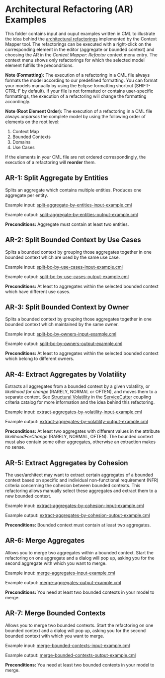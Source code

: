 # Architectural Refactoring (AR) Examples

This folder contains input and ouput examples written in CML to illustrate the idea behind the [architectural refactorings][1] implemented by the Context Mapper tool. The refactorings can be executed with a right-click on the corresponding element in the editor (aggregate or bounded context) and choosing the AR in the _Context Mapper: Refactor_ context menu entry. The context menu shows only refactorings for which the selected model element fulfills the preconditions.

**Note (Formatting):** The execution of a refactoring in a CML file always formats the model according to our predefined formatting. You can format your models manually by using the Eclipse formatting shortcut (SHIFT-CTRL-F by default). If your file is not formatted or contains user-specific formattings, the execution of a refactoring will change the formatting accordingly.  

**Note (Root Element Order):** The execution of a refactoring in a CML file always _unparses_ the complete model by using the following order of elements on the root level:
 1. Context Map
 2. Bounded Contexts
 3. Domains
 4. Use Cases

If the elements in your CML file are not ordered correspondingly, the execution of a refactoring will **reorder** them. 

## AR-1: Split Aggregate by Entities
Splits an aggregate which contains multiple entities. Produces one aggregate per entity.

Example input: [split-aggregate-by-entities-input-example.cml](./split-aggregate-by-entities-input-example.cml)

Example output: [split-aggregate-by-entities-output-example.cml](./split-aggregate-by-entities-output-example.cml)

**Preconditions:** Aggregate must contain at least two entities.

## AR-2: Split Bounded Context by Use Cases
Splits a bounded context by grouping those aggregates together in one bounded context which are used by the same use case.

Example input: [split-bc-by-use-cases-input-example.cml](./split-bc-by-use-cases-input-example.cml)

Example output: [split-bc-by-use-cases-output-example.cml](./split-bc-by-use-cases-output-example.cml)

**Preconditions:** At least to aggregates within the selected bounded context which have different use cases.

## AR-3: Split Bounded Context by Owner
Splits a bounded context by grouping those aggregates together in one bounded context which maintained by the same owner.

Example input: [split-bc-by-owners-input-example.cml](./split-bc-by-owners-input-example.cml)

Example output: [split-bc-by-owners-output-example.cml](./split-bc-by-owners-output-example.cml)

**Preconditions:** At least to aggregates within the selected bounded context which belong to different owners.

## AR-4: Extract Aggregates by Volatility
Extracts all aggregates from a bounded context by a given volatility, or _likelihood for change_ (RARELY, NORMAL or OFTEN), and moves them to a separate context.
See [Structural Volatility](https://github.com/ServiceCutter/ServiceCutter/wiki/CC-4-Structural-Volatility) in the [ServiceCutter](https://github.com/ServiceCutter/ServiceCutter/wiki/Coupling-Criteria) coupling criteria catalog for more information and the idea behind this refactoring.

Example input: [extract-aggregates-by-volatility-input-example.cml](./extract-aggregates-by-volatility-input-example.cml)

Example output: [extract-aggregates-by-volatility-output-example.cml](./extract-aggregates-by-volatility-output-example.cml)

**Preconditions:** At least two aggregates with different values in the attribute _likelihoodForChange_ (RARELY, NORMAL, OFTEN). The bounded context must also contain some other aggregates, otherwise an extraction makes no sense.

## AR-5: Extract Aggregates by Cohesion
The user/architect may want to extract certain aggregates of a bounded context based on specific and individual non-functional requirement (NFR) criteria concerning the cohesion between bounded contexts. This refactoring allows manually select these aggregates and extract them to a new bounded context.

Example input: [extract-aggregates-by-cohesion-input-example.cml](./extract-aggregates-by-cohesion-input-example.cml)

Example output: [extract-aggregates-by-cohesion-output-example.cml](./extract-aggregates-by-cohesion-output-example.cml)

**Preconditions:** Bounded context must contain at least two aggregates.

## AR-6: Merge Aggregates
Allows you to merge two aggregates within a bounded context. Start the refactoring on one aggregate and a dialog will pop up, asking you for the second aggregate with which you want to merge.

Example input: [merge-aggregates-input-example.cml](./merge-aggregates-input-example.cml)

Example output: [merge-aggregates-output-example.cml](./merge-aggregates-output-example.cml)

**Preconditions:** You need at least two bounded contexts in your model to merge.

## AR-7: Merge Bounded Contexts
Allows you to merge two bounded contexts. Start the refactoring on one bounded context and a dialog will pop up, asking you for the second bounded context with which you want to merge.

Example input: [merge-bounded-contexts-input-example.cml](./merge-bounded-contexts-input-example.cml)

Example output: [merge-bounded-contexts-output-example.cml](./merge-bounded-contexts-output-example.cml)

**Preconditions:** You need at least two bounded contexts in your model to merge.

[1]: https://link.springer.com/article/10.1007%2Fs00607-016-0520-y
